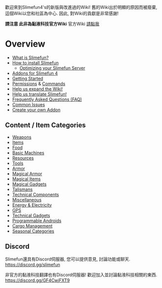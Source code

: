 歡迎來到Slimefun4's的新版與改進過的Wiki!
舊的Wiki出於明顯的原因而被廢棄, 這個Wiki以您和社區為中心.
因此, 對Wiki的貢獻是非常感謝!

**請注意 此非為黏液科技官方Wiki** 官方Wiki [請點我](https://github.com/Slimefun/Slimefun4)

# Overview
* [What is Slimefun?](https://github.com/xMikux/Slimefun4/wiki/Slimefun-in-a-nutshell)
* [How to install Slimefun](https://github.com/xMikux/Slimefun4/wiki/Installing-Slimefun)
  * [Optimizing your Slimefun Server](https://github.com/xMikux/Slimefun4/wiki/Server-Optimizations)
* [Addons for Slimefun 4](https://github.com/xMikux/Slimefun4/wiki/Addons)
* [Getting Started](https://github.com/xMikux/Slimefun4/wiki/Getting-Started)
* [Permissions](https://github.com/xMikux/Slimefun4/wiki/Permissions) & [Commands](https://github.com/xMikux/Slimefun4/wiki/Commands)
* [Help us expand the Wiki!](https://github.com/xMikux/Slimefun4/wiki/Expanding-the-Wiki)
* [Help us translate Slimefun!](https://github.com/xMikux/Slimefun4/wiki/Translating-Slimefun)
* [Frequently Asked Questions (FAQ)](https://github.com/xMikux/Slimefun4/wiki/FAQ)
* [Common Issues](https://github.com/xMikux/Slimefun4/wiki/Common-Issues)
* [Create your own Addon](https://github.com/xMikux/Slimefun4/wiki/Developer-Guide)

## Content / Item Categories
* [Weapons](https://github.com/xMikux/Slimefun4/wiki/Weapons)
* [Items](https://github.com/xMikux/Slimefun4/wiki/Items)
* [Food](https://github.com/xMikux/Slimefun4/wiki/Food)
* [Basic Machines](https://github.com/xMikux/Slimefun4/wiki/Basic-Machines)
* [Resources](https://github.com/xMikux/Slimefun4/wiki/Resources)
* [Tools](https://github.com/xMikux/Slimefun4/wiki/Tools)
* [Armor](https://github.com/xMikux/Slimefun4/wiki/Armor)
* [Magical Armor](https://github.com/xMikux/Slimefun4/wiki/Magical-Armor)
* [Magical Items](https://github.com/xMikux/Slimefun4/wiki/Magical-Items)
* [Magical Gadgets](https://github.com/xMikux/Slimefun4/wiki/Magical-Gadgets)
* [Talismans](https://github.com/xMikux/Slimefun4/wiki/Talismans)
* [Technical Components](https://github.com/xMikux/Slimefun4/wiki/Technical-Components)
* [Miscellaneous](https://github.com/xMikux/Slimefun4/wiki/Miscellaneous-Items)
* [Energy & Electricity](https://github.com/xMikux/Slimefun4/wiki/Electric-Machines)
* [GPS](https://github.com/xMikux/Slimefun4/wiki/GPS)
* [Technical Gadgets](https://github.com/xMikux/Slimefun4/wiki/Technical-Gadgets)
* [Programmable Androids](https://github.com/xMikux/Slimefun4/wiki/Androids)
* [Cargo Management](https://github.com/xMikux/Slimefun4/wiki/Cargo-Management)
* [Seasonal Categories](https://github.com/xMikux/Slimefun4/wiki/Seasonal-Categories)

## Discord
Slimefun還具有Discord伺服器, 您可以提供意見, 討論功能或聊天.
https://discord.gg/slimefun

非官方的黏液科技翻譯也有Discord伺服器! 歡迎加入並討論黏液科技相關的東西.
https://discord.gg/GF4CwjFXT9